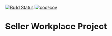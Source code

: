 [![Build Status](https://travis-ci.org/sergey-lb/seller-workplace.svg?branch=master)](https://travis-ci.org/sergey-lb/seller-workplace)
[![codecov](https://codecov.io/gh/sergey-lb/seller-workplace/branch/master/graph/badge.svg)](https://codecov.io/gh/sergey-lb/seller-workplace)

# Seller Workplace Project